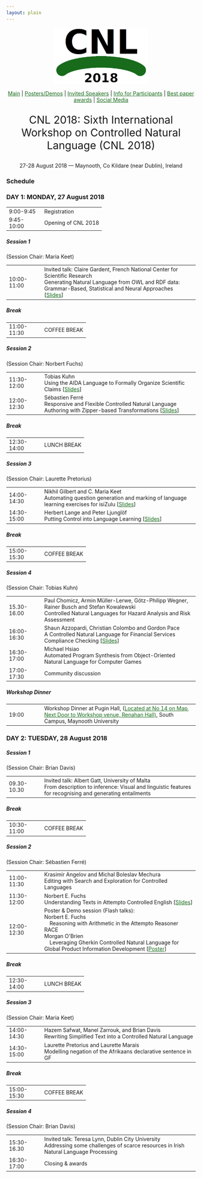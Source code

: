```yaml
---
layout: plain
---
```

<style>
a { color: #176B1B; }
#main_content a:hover { color: #30a030; }
</style>
<p align="middle"><img src="cnl2018logo.png" width="250"/></p>
<p class="tabs" align="middle">
<a href="cnl2018.html">Main</a> | <a href="cnl2018pd.html">Posters/Demos</a> |  <a href="cnl2018speakers.html">Invited Speakers</a>  | <a href="cnl2018info.html">Info for Participants</a> | <a href="cnl2018awards.html">Best paper awards</a> | <a href="cnl2018SM.html">Social Media</a>
</p>
<p align="middle" style="font-size:200%">CNL 2018: Sixth International Workshop on Controlled Natural Language (CNL 2018)</p>
<p align="middle">27-28 August 2018 — Maynooth, Co Kildare (near Dublin), Ireland</p>

### Schedule



<h3>DAY 1: MONDAY, 27 August 2018</h3>

<table style="border: none; border-collapse: collapse;" border="0" cellspacing="0"  width="100%" align="center">
<tr><td width="80">9:00-9:45</td><td> Registration </td></tr>
<tr><td width="80">9:45-10:00</td><td> Opening of CNL 2018 </td></tr>
</table>

<h5>Session 1</h5>
(Session Chair: Maria Keet)
<table style="border: none; border-collapse: collapse;" border="0" cellspacing="0" cellpadding="0" width="100%" align="center">
<tr><td width="80">10:00-11:00 </td><td> Invited talk: Claire Gardent, French National Center for Scientific Research<br/>Generating Natural Language from OWL and RDF data: Grammar-Based, Statistical and Neural Approaches [<a href="cnl2018slides/GardentCNL2018.pdf">Slides</a>] </td></tr>
</table>

<h5>Break</h5>
<table style="border: none; border-collapse: collapse;" border="0" cellspacing="0"  width="100%" align="center">
<tr><td width="80">11:00-11:30</td><td> COFFEE BREAK </td></tr>
</table>

<h5>Session 2</h5>
(Session Chair: Norbert Fuchs)
<table style="border: none; border-collapse: collapse;" border="0" cellspacing="0" cellpadding="0" width="100%" align="center">
<tr><td width="80">11:30-12:00 </td><td> Tobias Kuhn<br/>Using the AIDA Language to Formally Organize Scientific Claims [<a href="https://rawgit.com/tkuhn/cnl2018-aida-talk/master/index.html#/">Slides</a>] </td></tr>
<tr><td width="80">12:00-12:30 </td><td> Sébastien Ferré<br/>Responsive and Flexible Controlled Natural Language Authoring with Zipper-based Transformations [<a href="cnl2018slides/FerréCNL2018.pdf">Slides</a>] </td></tr>
</table>

<h5>Break</h5>
<table style="border: none; border-collapse: collapse;" border="0">
<tr><td width="80">12:30-14:00 </td><td> LUNCH BREAK </td></tr>
</table>

<h5>Session 3</h5>
(Session Chair: Laurette Pretorius)
<table style="border: none; border-collapse: collapse;" border="0" cellspacing="0" cellpadding="0" width="100%" align="center">
<tr><td width="80">14:00-14:30 </td><td> Nikhil Gilbert and C. Maria Keet<br/>Automating question generation and marking of language learning exercises for isiZulu [<a href="cnl2018slides/GilbertKeetCNL2018.pdf">Slides</a>] </td></tr>
<tr><td width="80">14:30-15:00 </td><td> Herbert Lange and Peter Ljungl&ouml;f<br/>Putting Control into Language Learning [<a href="cnl2018slides/LangeLjunglöfCNL2018.pdf">Slides</a>] </td></tr>
</table>

<h5>Break</h5>
<table style="border: none; border-collapse: collapse;" border="0">
<tr><td width="80">15:00-15:30 </td><td> COFFEE BREAK </td></tr>
</table>


<h5>Session 4</h5>
(Session Chair: Tobias Kuhn)
<table style="border: none; border-collapse: collapse;" border="0" cellspacing="0" cellpadding="0" width="100%" align="center">
<tr><td width="80">15.30-16.00 </td><td> Paul Chomicz, Armin M&uuml;ller-Lerwe, G&ouml;tz-Philipp Wegner, Rainer Busch and Stefan Kowalewski<br/>Controlled Natural Languages for Hazard Analysis and Risk Assessment</td></tr>
<tr><td width="80">16:00-16:30 </td><td> Shaun Azzopardi, Christian Colombo and Gordon Pace<br/>A Controlled Natural Language for Financial Services Compliance Checking [<a href="cnl2018slides/AzzopardiColomboPaceCNL2018.pdf">Slides</a>] </td></tr>

<tr><td width="80">16:30-17:00 </td><td> Michael Hsiao <br/> Automated Program Synthesis from Object-Oriented Natural Language for Computer Games </td></tr>

<tr><td width="80">17:00-17:30 </td><td>  Community discussion </td></tr>
</table>

<h5>Workshop Dinner</h5>
<table style="border: none; border-collapse: collapse;" border="0">
<tr><td width="80">19:00</td><td> Workshop Dinner at Pugin Hall, (<a href="https://www.maynoothuniversity.ie/campus-life/campus-map">Located at No 14 on Map, Next Door to Workshop venue, Renahan Hall)</a>, South Campus, Maynooth University </td></tr>
</table>

<h3>DAY 2: TUESDAY, 28 August 2018</h3>

<h5>Session 1</h5>

(Session Chair: Brian Davis)
<table style="border: none; border-collapse: collapse;" border="0" cellspacing="0" cellpadding="0" width="100%" align="center">
<tr><td width="80">09.30-10.30 </td><td> Invited talk: Albert Gatt, University of Malta<br/>From description to inference: Visual and linguistic features for recognising and generating entailments</td></tr>
</table>

<h5>Break</h5>
<table style="border: none; border-collapse: collapse;" border="0">
<tr><td width="80">10:30-11:00 </td><td> COFFEE BREAK </td></tr>
</table>

<h5>Session 2</h5>

(Session Chair: Sébastien Ferré)
<table style="border: none; border-collapse: collapse;" border="0" cellspacing="0" cellpadding="0" width="100%" align="center">
<tr><td width="80">11:00-11:30 </td><td> Krasimir Angelov and Michal Boleslav Mechura<br/>Editing with Search and Exploration for Controlled Languages</td></tr>
<tr><td width="80">11:30-12:00 </td><td> Norbert E. Fuchs<br/>Understanding Texts in  Attempto Controlled English [<a href="cnl2018slides/FuchsCNL2018.pdf">Slides</a>]</td></tr>
<tr><td width="80">12:00-12:30 </td><td> Poster & Demo session (Flash talks):<br/>Norbert E. Fuchs<br/>&emsp;Reasoning with Arithmetic in the Attempto Reasoner RACE<br/>Morgan O'Brien<br/>&emsp;Leveraging Gherkin Controlled Natural Language for Global Product Information Development [<a href="cnl2018slides/OBrienCNL2018Poster.jpg">Poster</a>] </td></tr>
</table>

<h5>Break</h5>
<table style="border: none; border-collapse: collapse;" border="0">
<tr><td width="80">12:30-14:00 </td><td> LUNCH BREAK </td></tr>
</table>

<h5>Session 3</h5>

(Session Chair: Maria Keet)
<table style="border: none; border-collapse: collapse;" border="0" cellspacing="0" cellpadding="0" width="100%" align="center">
<tr><td width="80">14:00-14:30 </td><td> Hazem Safwat, Manel Zarrouk, and Brian Davis <br/>Rewriting Simplified Text into a Controlled Natural Language</td></tr>
<tr><td width="80">14:30-15:00 </td><td> Laurette Pretorius and Laurette Marais<br/>Modelling negation of the Afrikaans declarative sentence in GF</td></tr>
</table>

<h5>Break</h5>
<table style="border: none; border-collapse: collapse;" border="0">
<tr><td width="80">15:00-15:30 </td><td> COFFEE BREAK </td></tr>
</table>

<h5>Session 4</h5>
(Session Chair: Brian Davis)
<table style="border: none; border-collapse: collapse;" border="0" cellspacing="0" cellpadding="0" width="100%" align="center">
<tr><td width="80">15:30-16.30 </td><td> Invited talk:  Teresa Lynn, Dublin City University<br/>Addressing some challenges of scarce resources in Irish Natural Language Processing</td></tr>
<tr><td width="80">16:30-17:00 </td><td> Closing & awards </td></tr>
</table>
